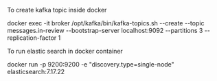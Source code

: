 To create kafka topic inside docker 

docker exec -it broker /opt/kafka/bin/kafka-topics.sh --create --topic messages.in-review --bootstrap-server localhost:9092 --partitions 3 --replication-factor 1

To run elastic search in docker container

docker run -p 9200:9200 -e "discovery.type=single-node" elasticsearch:7.17.22
